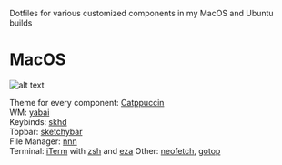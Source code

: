 Dotfiles for various customized components in my MacOS and Ubuntu builds


# MacOS

![alt text](https://i.imgur.com/7IukHyU.jpg)


 Theme for every component: [Catppuccin](https://github.com/catppuccin/catppuccin)  
 WM: [yabai](https://github.com/koekeishiya/yabai)  
 Keybinds: [skhd](https://github.com/koekeishiya/skhd)  
 Topbar: [sketchybar](https://github.com/FelixKratz/SketchyBar)  
 File Manager: [nnn](https://github.com/jarun/nnn)  
 Terminal: [iTerm](https://iterm2.com/) with [zsh](https://ohmyz.sh/) and [eza](https://github.com/eza-community/eza) 
 Other: [neofetch](https://github.com/dylanaraps/neofetch), [gotop](https://github.com/cjbassi/gotop)  
 
